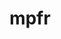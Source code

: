 ---
title: "mpfr"
layout: cache
categories: [package, develop-2025-04-06]
meta: {"compilers": ["gcc@11.1.0", "gcc@11.4.0", "gcc@12.4.0", "gcc@13.2.0", "gcc@7.5.0", "intel-oneapi-compilers@2024.1.0", "intel-oneapi-compilers@2025.1.0"], "num_specs": 10, "num_specs_by_stack": {"aws-pcluster-neoverse_v1": 1, "aws-pcluster-x86_64_v4": 2, "data-vis-sdk": 1, "e4s": 2, "e4s-neoverse-v2": 1, "e4s-oneapi": 1, "hep": 1, "ml-linux-x86_64-rocm": 1, "radiuss": 1, "root": 10, "tutorial": 1}, "oss": ["amzn2", "ubuntu18.04", "ubuntu20.04", "ubuntu22.04", "ubuntu24.04"], "platforms": ["linux"], "stacks": ["aws-pcluster-neoverse_v1", "aws-pcluster-x86_64_v4", "data-vis-sdk", "e4s", "e4s-neoverse-v2", "e4s-oneapi", "hep", "ml-linux-x86_64-rocm", "radiuss", "root", "tutorial"], "targets": ["neoverse_v1", "neoverse_v2", "x86_64_v3", "x86_64_v4"], "versions": ["4.2.1"]}
spec_details: [{"compiler": "gcc@13.2.0", "hash": "3lckl72p3ad4qlfgnm6l7wqi7k4nsn33", "os": "ubuntu24.04", "platform": "linux", "size": "-", "stacks": ["ml-linux-x86_64-rocm", "root"], "target": "x86_64_v3", "variants": ["build_system=autotools", "libs:=shared,static"], "versions": ["4.2.1"]}, {"compiler": "gcc@12.4.0", "hash": "6bpkxsa4ncab2jjdjbfhmzgyppi7gsml", "os": "amzn2", "platform": "linux", "size": "-", "stacks": ["aws-pcluster-neoverse_v1", "root"], "target": "neoverse_v1", "variants": ["build_system=autotools", "libs:=shared,static"], "versions": ["4.2.1"]}, {"compiler": "gcc@11.1.0", "hash": "6vodooaw6kkcdbzq3ph5kltjsv2dhfkg", "os": "ubuntu20.04", "platform": "linux", "size": "-", "stacks": ["data-vis-sdk", "root"], "target": "x86_64_v3", "variants": ["build_system=autotools", "libs:=shared,static"], "versions": ["4.2.1"]}, {"compiler": "gcc@11.4.0", "hash": "ahssca3acbsaaf7abov33x2yhmrqw3jn", "os": "ubuntu22.04", "platform": "linux", "size": "-", "stacks": ["e4s", "root"], "target": "x86_64_v3", "variants": ["build_system=autotools", "libs:=shared,static"], "versions": ["4.2.1"]}, {"compiler": "intel-oneapi-compilers@2025.1.0", "hash": "eusvt2h4zpclwh3t66ws6rtzibfacolo", "os": "ubuntu22.04", "platform": "linux", "size": "-", "stacks": ["e4s-oneapi", "root"], "target": "x86_64_v3", "variants": ["build_system=autotools", "libs:=shared,static"], "versions": ["4.2.1"]}, {"compiler": "gcc@7.5.0", "hash": "mrscz2a7t4rjntitxub53wc53dtnarnh", "os": "ubuntu18.04", "platform": "linux", "size": "-", "stacks": ["radiuss", "root"], "target": "x86_64_v3", "variants": ["build_system=autotools", "libs:=shared,static"], "versions": ["4.2.1"]}, {"compiler": "gcc@11.4.0", "hash": "qy4k6npsitf333yf4uotdtx53m3dp5hl", "os": "ubuntu22.04", "platform": "linux", "size": "-", "stacks": ["e4s", "hep", "root", "tutorial"], "target": "x86_64_v3", "variants": ["build_system=autotools", "libs:=shared,static"], "versions": ["4.2.1"]}, {"compiler": "intel-oneapi-compilers@2024.1.0", "hash": "vkkyh3cun2w34imt6nlz4gd3epr3upbm", "os": "amzn2", "platform": "linux", "size": "-", "stacks": ["aws-pcluster-x86_64_v4", "root"], "target": "x86_64_v4", "variants": ["build_system=autotools", "libs:=shared,static"], "versions": ["4.2.1"]}, {"compiler": "intel-oneapi-compilers@2024.1.0", "hash": "xlgzgmqcqzyu3p2llllcawkd2s3wfg3z", "os": "amzn2", "platform": "linux", "size": "-", "stacks": ["aws-pcluster-x86_64_v4", "root"], "target": "x86_64_v3", "variants": ["build_system=autotools", "libs:=shared,static"], "versions": ["4.2.1"]}, {"compiler": "gcc@11.4.0", "hash": "zi3iztszxmrkqv2j45cqfg55p5gl4lmj", "os": "ubuntu22.04", "platform": "linux", "size": "-", "stacks": ["e4s-neoverse-v2", "root"], "target": "neoverse_v2", "variants": ["build_system=autotools", "libs:=shared,static"], "versions": ["4.2.1"]}]
---